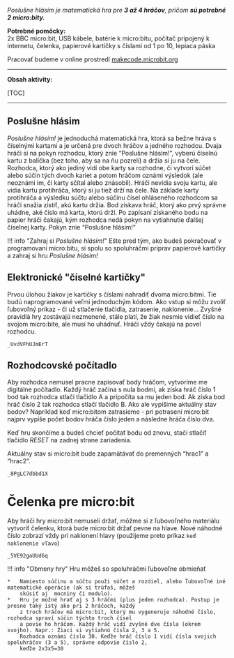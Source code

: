 *Poslušne hlásim je matematická hra pre __3 až 4 hráčov__, pričom __sú potrebné 2 micro:bity.__*

<!--
![Obrázok BBC micro:bitu](images/krokomer.png)
-->

**Potrebné pomôcky:**  
2x BBC micro:bit, USB kábele, batérie k micro:bitu, počítač pripojený k internetu,
čelenka, papierové kartičky s číslami od 1 po 10, lepiaca páska

Pracovať budeme v online prostredí [makecode.microbit.org](https://makecode.microbit.org/)

---

**Obsah aktivity:**

[TOC]

---


## Poslušne hlásim


*Poslušne hlásim!* je jednoduchá matematická hra, ktorá sa bežne hráva s číselnými kartami a je určená pre dvoch hráčov
a jedného rozhodcu. Dvaja hráči si na pokyn rozhodcu, ktorý znie “Poslušne hlásim!”, vyberú číselnú kartu z balíčka
(bez toho, aby sa na ňu pozreli) a držia si ju na čele. Rozhodca, ktorý ako jediný vidí obe karty
sa rozhodne, či vytvorí súčet alebo súčin tých dvoch kariet a potom hráčom oznámi výsledok (ale neoznámi im, či karty
sčítal alebo znásobil). Hráči nevidia svoju kartu, ale vidia kartu protihráča, ktorý si ju tiež drží na čele.
Na základe karty protihráča a výsledku súčtu alebo súčinu čísel ohláseného rozhodcom sa hráči snažia zistiť,
akú kartu držia. Bod získava hráč, ktorý ako prvý správne uhádne, aké číslo má karta, ktorú drží. Po zapísaní získaného
bodu na papier hráči čakajú, kým rozhodca nedá pokyn na vytiahnutie ďalšej číselnej karty. Pokyn znie “Poslušne hlásim!” 

!!! info "Zahraj si _Poslušne hlásim!_"
    Ešte pred tým, ako budeš pokračovať v programovaní micro:bitu, si spolu so spoluhráčmi priprav papierové kartičky
    a zahraj si hru _Poslušne hlásim!_

## Elektronické "číselné kartičky"

Prvou úlohou žiakov je kartičky s číslami nahradiť dvoma micro:bitmi. Tie budú naprogramované veľmi jednoduchým kódom.
Ako vstup si môžu zvoliť ľubovoľný príkaz - či už stlačenie tlačidla, zatrasenie, naklonenie… Zvyšné pravidlá hry
zostávajú nezmenené, stále platí, že žiak nesmie vidieť číslo na svojom micro:bite, ale musí ho uhádnuť.
Hráči vždy čakajú na povel rozhodcu.

```makecode
_UvdVFhUJmErT
```

## Rozhodcovské počítadlo

Aby rozhodca nemusel pracne zapisovať body hráčom, vytvoríme me digitálne počítadlo. Každý hráč začína s nula bodmi,
ak získa hráč číslo 1 bod tak rozhodca stlačí tlačidlo A a pripočíta sa mu jeden bod. Ak získa bod hráč číslo 2 tak
rozhodca stlačí tlačidlo B. Ako ale vypíšime aktuálny stav bodov? Napríklad keď micro:bitom zatrasieme -
pri potrasení micro:bit najprv vypíše počet bodov hráča číslo jeden a následne hráča číslo dva.

Keď hru skončíme a budeš chcieť počítať bodu od znovu, stačí stlačiť tlačidlo *RESET* na zadnej strane zariadenia.

Aktuálny stav si micro:bit bude zapamätávať do premenných “hrac1” a “hrac2”. 

```makecode
_8PgLC7dbbd1X
```

# Čelenka pre micro:bit
Aby hráči hry micro:bit nemuseli držať, môžme si z ľubovoľného materiálu vytvoriť čelenku, ktorá bude micro:bit držať
pevne na hlave. Nové náhodné číslo zobrazí vždy pri naklonení hlavy (použijeme preto príkaz `keď naklonenie vľavo`)

```makecode
_5VE92gaUUd6q 
```

!!! info "Obmeny hry"
    Hru môžeš so spoluhráčmi ľubovoľne obmieňať
    
    *   Namiesto súčinu a súčtu použi súčet a rozdiel, alebo ľubovoľné iné matematické operácie (ak si trúfaš, môžeš
        skúsiť aj  mocniny či modulo).
    *   Hru je možné hrať aj s 3 hráčmi (plus jeden rozhodca). Postup je presne taký istý ako pri 2 hráčoch, každý
        z troch hráčov má micro:bit, ktorý mu vygeneruje náhodné číslo, rozhodca spraví súčin týchto troch čísel
        a povie ho hráčom. Každý hráč vidí zvyšné dve čísla (okrem svojho). Napr.: Žiaci si vytiahnú čísla 2, 3 a 5.
        Rozhodca oznámi číslo 30. Keďže hráč číslo 1 vidí čísla svojich spoluhráčov (3 a 5), správne odpovie číslo 2,
        keďže 2x3x5=30
